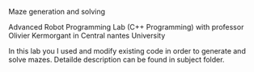 Maze generation and solving

Advanced Robot Programming Lab (C++ Programming) with professor Olivier Kermorgant in Central nantes University

In this lab you I used and modify existing code in order to generate and solve mazes. Detailde description can be found in subject folder.
